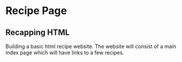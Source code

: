 # Recipe Page
## Recapping HTML

Building a basic html recipe website. The website will consist of a main index page which will have links to a few recipes.